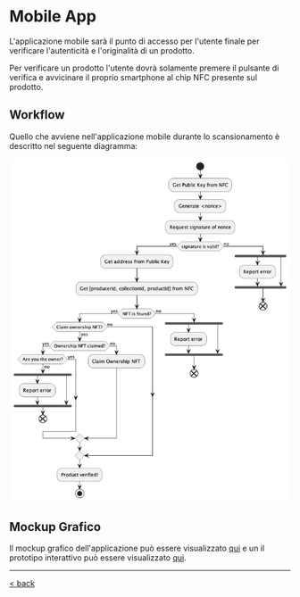 # Mobile App

L'applicazione mobile sarà il punto di accesso per l'utente finale per verificare l'autenticità e l'originalità di un prodotto.

Per verificare un prodotto l'utente dovrà solamente premere il pulsante di verifica e avvicinare il proprio smartphone al chip NFC presente sul prodotto.

## Workflow

Quello che avviene nell'applicazione mobile durante lo scansionamento è descritto nel seguente diagramma:

<p align="center">
    <img src="../diagrams/out/mobile-workflow/mobile-workflow.png" alt="mobile app workflow">
</p>

## Mockup Grafico

Il mockup grafico dell'applicazione può essere visualizzato [qui](https://www.figma.com/file/pfKjegMWyvKefAlKYeGRi9/Radix?type=design&node-id=0%3A1&mode=design&t=Fq0trQShQRQt8ie3-1) e un il prototipo interattivo può essere visualizzato [qui](https://www.figma.com/proto/pfKjegMWyvKefAlKYeGRi9/Radix?type=design&node-id=1-115&t=UXcKAo1JpIvFimpy-1&scaling=scale-down&page-id=0%3A1&starting-point-node-id=1%3A115&mode=design).


<hr>

[< back](./smart_contract.md)